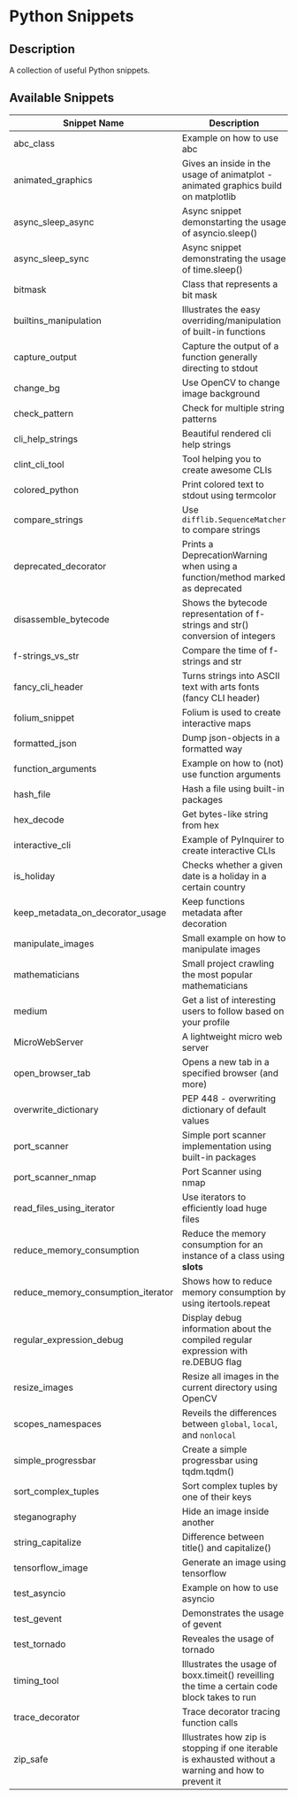 # Python Snippets #
## Description ##
A collection of useful Python snippets.

## Available Snippets ##
| Snippet Name | Description |
|--------------|-------------|
| abc_class | Example on how to use abc |
| animated_graphics | Gives an inside in the usage of animatplot - animated graphics build on matplotlib |
| async_sleep_async | Async snippet demonstarting the usage of asyncio.sleep() |
| async_sleep_sync | Async snippet demonstrating the usage of time.sleep() |
| bitmask | Class that represents a bit mask |
| builtins_manipulation | Illustrates the easy overriding/manipulation of built-in functions |
| capture_output | Capture the output of a function generally directing to stdout |
| change_bg | Use OpenCV to change image background |
| check_pattern | Check for multiple string patterns |
| cli_help_strings | Beautiful rendered cli help strings |
| clint_cli_tool | Tool helping you to create awesome CLIs |
| colored_python | Print colored text to stdout using termcolor |
| compare_strings | Use `difflib.SequenceMatcher` to compare strings |
| deprecated_decorator | Prints a DeprecationWarning when using a function/method marked as deprecated |
| disassemble_bytecode | Shows the bytecode representation of f-strings and str() conversion of integers |
| f-strings_vs_str | Compare the time of f-strings and str |
| fancy_cli_header | Turns strings into ASCII text with arts fonts (fancy CLI header) |
| folium_snippet | Folium is used to create interactive maps |
| formatted_json | Dump json-objects in a formatted way |
| function_arguments | Example on how to (not) use function arguments |
| hash_file | Hash a file using built-in packages |
| hex_decode | Get bytes-like string from hex |
| interactive_cli | Example of PyInquirer to create interactive CLIs |
| is_holiday | Checks whether a given date is a holiday in a certain country |
| keep_metadata_on_decorator_usage | Keep functions metadata after decoration |
| manipulate_images | Small example on how to manipulate images |
| mathematicians | Small project crawling the most popular mathematicians |
| medium | Get a list of interesting users to follow based on your profile |
| MicroWebServer | A lightweight micro web server |
| open_browser_tab | Opens a new tab in a specified browser (and more) |
| overwrite_dictionary | PEP 448 - overwriting dictionary of default values |
| port_scanner | Simple port scanner implementation using built-in packages |
| port_scanner_nmap | Port Scanner using nmap |
| read_files_using_iterator | Use iterators to efficiently load huge files |
| reduce_memory_consumption | Reduce the memory consumption for an instance of a class using __slots__ |
| reduce_memory_consumption_iterator | Shows how to reduce memory consumption by using itertools.repeat |
| regular_expression_debug | Display debug information about the compiled regular expression with re.DEBUG flag |
| resize_images | Resize all images in the current directory using OpenCV |
| scopes_namespaces | Reveils the differences between `global`, `local`, and `nonlocal` |
| simple_progressbar | Create a simple progressbar using tqdm.tqdm() |
| sort_complex_tuples | Sort complex tuples by one of their keys |
| steganography | Hide an image inside another |
| string_capitalize | Difference between title() and capitalize() |
| tensorflow_image | Generate an image using tensorflow |
| test_asyncio | Example on how to use asyncio |
| test_gevent | Demonstrates the usage of gevent |
| test_tornado | Reveales the usage of tornado |
| timing_tool | Illustrates the usage of boxx.timeit() reveilling the time a certain code block takes to run |
| trace_decorator | Trace decorator tracing function calls |
| zip_safe | Illustrates how zip is stopping if one iterable is exhausted without a warning and how to prevent it |